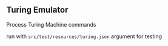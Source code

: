 ## Turing Emulator

Process Turing Machine commands

run with `src/test/resources/turing.json` argument for testing
